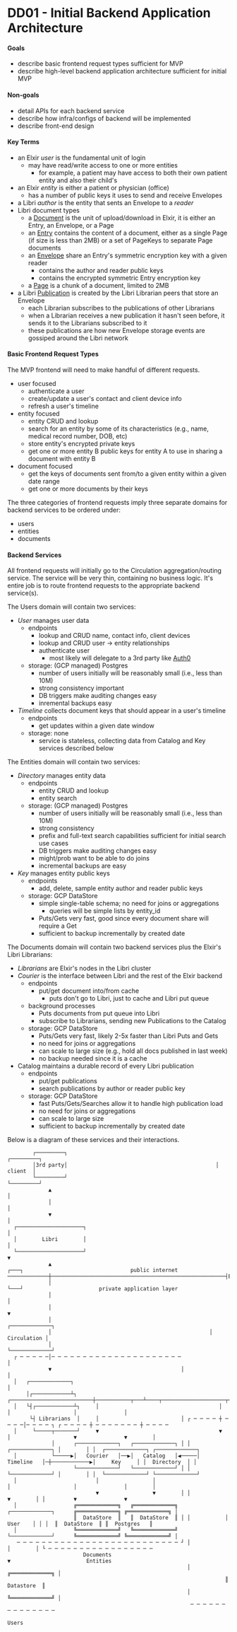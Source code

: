 # DD01 - Initial Backend Application Architecture

#### Goals

- describe basic frontend request types sufficient for MVP
- describe high-level backend application architecture sufficient for initial MVP

#### Non-goals

- detail APIs for each backend service
- describe how infra/configs of backend will be implemented
- describe front-end design

#### Key Terms

- an Elxir *user* is the fundamental unit of login
	- may have read/write access to one or more entities
		- for example, a patient may have access to both their own patient entity and also their child's
- an Elxir *entity* is either a patient or physician (office)
	- has a number of public keys it uses to send and receive Envelopes
- a Libri *author* is the entity that sents an Envelope to a *reader*
- Libri document types
	- a [Document](https://github.com/drausin/libri/blob/develop/libri/librarian/api/documents.proto) is the unit of upload/download in Elxir, it is either an Entry, an Envelope, or a Page
	- an [Entry](https://github.com/drausin/libri/blob/develop/libri/librarian/api/documents.proto#L46) contains the content of a document, either as a single Page (if size is less than 2MB) or a set of PageKeys to separate Page documents
	- an [Envelope](https://github.com/drausin/libri/blob/develop/libri/librarian/api/documents.proto#L26) share an Entry's symmetric encryption key with a given reader
		- contains the author and reader public keys
		- contains the encrypted symmetric Entry encryption key
	- a [Page](https://github.com/drausin/libri/blob/develop/libri/librarian/api/documents.proto#L154) is a chunk of a document, limited to 2MB
- a Libri [Publication](https://github.com/drausin/libri/blob/develop/libri/librarian/api/librarian.proto#L195) is created by the Libri Librarian peers that store an Envelope
	- each Librarian subscribes to the publications of other Librarians
	- when a Librarian receives a new publication it hasn't seen before, it sends it to the Librarians subscribed to it
	- these publications are how new Envelope storage events are gossiped around the Libri network


#### Basic Frontend Request Types

The MVP frontend will need to make handful of different requests.
- user focused
	- authenticate a user
	- create/update a user's contact and client device info
	- refresh a user's timeline
- entity focused
	- entity CRUD and lookup
	- search for an entity by some of its characteristics (e.g., name, medical record number, DOB, etc)
	- store entity's encrypted private keys
	- get one or more entity B public keys for entity A to use in sharing a document with entity B
- document focused
	- get the keys of documents sent from/to a given entity within a given date range
	- get one or more documents by their keys

The three categories of frontend requests imply three separate domains for backend services to be ordered under:
- users
- entities
- documents

#### Backend Services

All frontend requests will initially go to the Circulation aggregation/routing service. The service will be very thin, containing no business logic. It's entire job is to route frontend requests to the appropriate backend service(s). 

The Users domain will contain two services:
- *User* manages user data
	- endpoints
		- lookup and CRUD name, contact info, client devices
		- lookup and CRUD user -> entity relationships
		- authenticate user
			- most likely will delegate to a 3rd party like [Auth0](https://auth0.com)
	- storage: (GCP managed) Postgres
		- number of users initially will be reasonably small (i.e., less than 10M)
		- strong consistency important
		- DB triggers make auditing changes easy
		- inremental backups easy
- *Timeline* collects document keys that should appear in a user's timeline
	- endpoints
		- get updates within a given date window
	- storage: none
		- service is stateless, collecting data from Catalog and Key services described below

The Entities domain will contain two services:
- *Directory* manages entity data
	- endpoints
		- entity CRUD and lookup
		- entity search
	- storage: (GCP managed) Postgres
		- number of users initially will be reasonably small (i.e., less than 10M)
		- strong consistency
		- prefix and full-text search capabilities sufficient for initial search use cases
		- DB triggers make auditing changes easy
		- might/prob want to be able to do joins
		- incremental backups are easy
- *Key* manages entity public keys
	- endpoints
		- add, delete, sample entity author and reader public keys
	- storage: GCP DataStore
		- simple single-table schema; no need for joins or aggregations
			- queries will be simple lists by entity_id
		- Puts/Gets very fast, good since every document share will require a Get
		- sufficient to backup incrementally by created date

The Documents domain will contain two backend services plus the Elxir's Libri Librarians:
- *Librarians* are Elxir's nodes in the Libri cluster
- *Courier* is the interface between Libri and the rest of the Elxir backend
	- endpoints
		- put/get document into/from cache
			- puts don't go to Libri, just to cache and Libri put queue
	- background processes
		- Puts documents from put queue into Libri
		- subscribe to Librarians, sending new Publications to the Catalog
	- storage: GCP DataStore
		- Puts/Gets very fast, likely 2-5x faster than Libri Puts and Gets
		- no need for joins or aggregations
		- can scale to large size (e.g., hold all docs published in last week)
		- no backup needed since it is a cache
- Catalog maintains a durable record of every Libri publication
	- endpoints
		- put/get publications
		- search publications by author or reader public key
	- storage: GCP DataStore
		- fast Puts/Gets/Searches allow it to handle high publication load
		- no need for joins or aggregations
		- can scale to large size
		- sufficient to backup incrementally by created date


Below is a diagram of these services and their interactions.

```
        ┌─────────┐                                               ┌─────────┐
        │3rd party│                                               │ client  │
        └─────────┘                                               └─────────┘
             ▲                                                         │
             │                                                         │
             ▼                                                         │
  ┌─────────────────────┐                                              │
  │        Libri        │                                              │
  └─────────────────────┘                                              ▼
             ▲                                                       ┌───┐                                  public internet
─────────────┼───────────────────────────────────────────────────────┤ELB├──────────────────────────────────────────────────
             │                                                       └───┘                        private application layer
             │                                                         │
             │                                                         ▼
             │                                                  ┌─────────────┐
             │                                                  │ Circulation │
             │                                                  └─────────────┘
  ┌ ─ ─ ─ ─ ─│─ ─ ─ ─ ─ ─ ─ ─ ─ ─ ─ ─ ─ ─ ─ ─ ─ ─ ─ ─ ─                │
             ▼                                         │               │
  │   ┌─────────────┐                                                  │
      │┌────────────┴┐      ┌──────────────────────────┼───────────┬───┴────┬────────────────────┬───────────────┐
  │   └┤┌────────────┴┐     │                                      │        │                    │               │
       └┤ Librarians  │     │                          │ ┌ ─ ─ ─ ─ ┼ ─ ─ ─ ─│─ ─ ─ ─ ┐ ┌ ─ ─ ─ ─ ┼ ─ ─ ─ ─ ─ ─ ─ ┼ ─ ─ ─ ─
  │     └─────┬───────┘     ▼                                      ▼        │                    ▼               ▼        │
              │      ┌─────────────┐   ┌─────────────┐ │ │  ┌─────────────┐ │        │ │  ┌─────────────┐ ┌─────────────┐
  │           └─────▶│   Courier   │──▶│   Catalog   │◀─────│  Timeline   │─┼────────────▶│     Key     │ │  Directory  │ │
                     └─────────────┘   └─────────────┘ │ │  └─────────────┘ │        │ │  └─────────────┘ └─────────────┘
  │                         │                 │                             │                    │               │        │
                            ▼                 ▼        │ │                  ▼        │ │         ▼               ▼
  │                  ╔═════════════╗   ╔═════════════╗               ┌─────────────┐      ╔═════════════╗ ╔═════════════╗ │
                     ║  DataStore  ║   ║  DataStore  ║ │ │           │     User    │ │ │  ║  DataStore  ║ ║  Postgres   ║
  │                  ╚═════════════╝   ╚═════════════╝               └─────────────┘      ╚═════════════╝ ╚═════════════╝ │
   ─ ─ ─ ─ ─ ─ ─ ─ ─ ─ ─ ─ ─ ─ ─ ─ ─ ─ ─ ─ ─ ─ ─ ─ ─ ─ ┘ │                  │        │ └ ─ ─ ─ ─ ─ ─ ─ ─ ─ ─ ─ ─ ─ ─ ─ ─ ─
                        Documents                                           ▼                        Entities
                                                         │           ╔═════════════╗ │
                                                                     ║  Datastore  ║
                                                         │           ╚═════════════╝ │
                                                          ─ ─ ─ ─ ─ ─ ─ ─ ─ ─ ─ ─ ─ ─
                                                                     Users
```












